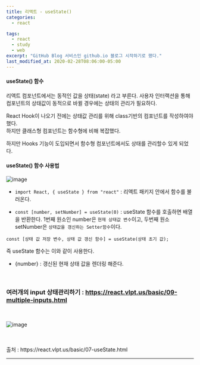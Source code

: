 ```yaml
---
title: 리액트 - useState()
categories:
  - react

tags:
  - react
  - study
  - web
excerpt: "GitHub Blog 서비스인 github.io 블로그 시작하기로 했다."
last_modified_at: 2020-02-28T08:06:00-05:00
---
```


#### useState() 함수

리액트 컴포넌트에서는 동적인 값을 상태(state) 라고 부른다.
사용자 인터랙션을 통해 컴포넌트의 상태값이 동적으로 바뀔 경우에는 상태의 관리가 필요하다.

React Hook이 나오기 전에는 상태값 관리를 위해 class기반의 컴포넌트를 작성하여야 했다.  
하지만 클래스형 컴포넌트는 함수형에 비해 복잡했다.

하지만 Hooks 기능이 도입되면서 함수형 컴포넌트에서도 상태를 관리할수 있게 되었다.

#### useState() 함수 사용법

![image](https://user-images.githubusercontent.com/49177223/109421900-973d9300-7a1c-11eb-9c96-5b54427b8740.png)

- `import React, { useState } from "react"`
  : 리액트 패키지 안에서 함수를 불러온다.

- `const [number, setNumber] = useState(0)`
  : useState 함수를 호출하면 배열을 반환한다.
  1번째 원소인 number은 `현재 상태값 변수`이고, 두번째 원소 setNumber은 `상태값을 갱신하는 Setter함수`이다.

```
const [상태 값 저장 변수, 상태 값 갱신 함수] = useState(상태 초기 값);
```

즉 useState 함수는 이와 같이 사용한다.

- {number}
  : 갱신된 현재 상태 값을 렌더링 해준다.

<br>

### 여러개의 input 상태관리하기 : https://react.vlpt.us/basic/09-multiple-inputs.html

<br>

![image](https://user-images.githubusercontent.com/49177223/109422136-978a5e00-7a1d-11eb-8d41-1b1545a1a631.png)

<br>  
<br>  
출처 : https://react.vlpt.us/basic/07-useState.html

---
